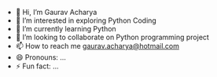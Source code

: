- 👋 Hi, I’m Gaurav Acharya
- 👀 I’m interested in exploring Python Coding
- 🌱 I’m currently learning Python
- 💞️ I’m looking to collaborate on Python programming project
- 📫 How to reach me gaurav.acharya@hotmail.com
- 😄 Pronouns: ...
- ⚡ Fun fact: ...

<!---
BreakingTheBinary/BreakingTheBinary is a ✨ special ✨ repository because its `README.md` (this file) appears on your GitHub profile.
You can click the Preview link to take a look at your changes.
--->
